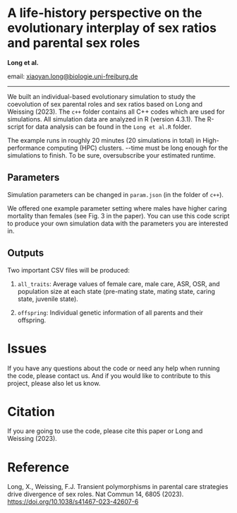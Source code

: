 # A life-history perspective on the evolutionary interplay of sex ratios and parental sex roles

**Long et al.**

email: xiaoyan.long@biologie.uni-freiburg.de

---


We built an individual-based evolutionary simulation to study the coevolution of sex parental roles and sex ratios based on Long and Weissing (2023). The `c++` folder contains all C++ codes which are used for simulations. All simulation data are analyzed in R (version 4.3.1). The R-script for data analysis can be found in the `Long et al.R` folder. 


The example runs in roughly 20 minutes (20 simulations in total) in High-performance computing (HPC) clusters. --time must be long enough for the simulations to finish. To be sure, oversubscribe your estimated runtime.


## Parameters

Simulation parameters can be changed in `param.json` (in the folder of `c++`).

We offered one example parameter setting where males have higher caring mortality than females (see Fig. 3 in the paper). You can use this code script to produce your own simulation data with the parameters you are interested in.

## Outputs

Two important CSV files will be produced: 

1. `all_traits`: Average values of female care, male care, ASR, OSR, and population size at each state (pre-mating state, mating state, caring state, juvenile state).

2. `offspring`:  Individual genetic information of all parents and their offspring.


# Issues

If you have any questions about the code or need any help when running the code, please contact us. And if you would like to contribute to this project, please also let us know.

# Citation

If you are going to use the code, please cite this paper or Long and Weissing (2023).

# Reference

Long, X., Weissing, F.J. Transient polymorphisms in parental care strategies drive divergence of sex roles. Nat Commun 14, 6805 (2023). https://doi.org/10.1038/s41467-023-42607-6
